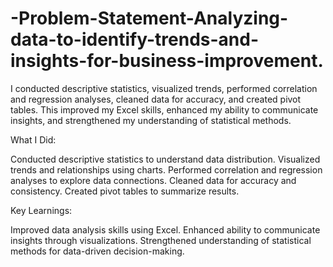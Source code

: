 # -Problem-Statement-Analyzing-data-to-identify-trends-and-insights-for-business-improvement.
I conducted descriptive statistics, visualized trends, performed correlation and regression analyses, cleaned data for accuracy, and created pivot tables. This improved my Excel skills, enhanced my ability to communicate insights, and strengthened my understanding of statistical methods.

What I Did:

Conducted descriptive statistics to understand data distribution.
Visualized trends and relationships using charts.
Performed correlation and regression analyses to explore data connections.
Cleaned data for accuracy and consistency.
Created pivot tables to summarize results.

Key Learnings:

Improved data analysis skills using Excel.
Enhanced ability to communicate insights through visualizations.
Strengthened understanding of statistical methods for data-driven decision-making.

